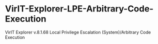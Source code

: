 # VirIT-Explorer-LPE-Arbitrary-Code-Execution
VirIT Explorer v.8.1.68 Local Privilege Escalation (System)/Arbitrary Code Execution 
